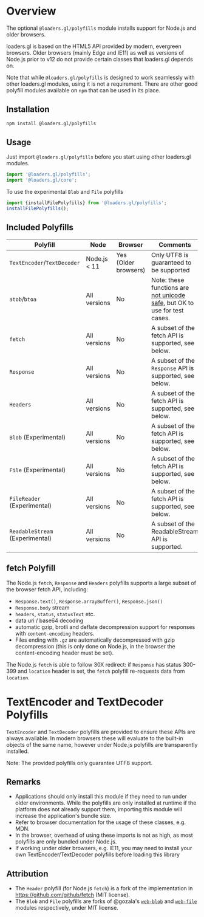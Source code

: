 # Overview

The optional `@loaders.gl/polyfills` module installs support for Node.js and older browsers.

loaders.gl is based on the HTML5 API provided by modern, evergreen browsers. Older browsers (mainly Edge and IE11) as well as versions of Node.js prior to v12 do not provide certain classes that loaders.gl depends on.

Note that while `@loaders.gl/polyfills` is designed to work seamlessly with other loaders.gl modules, using it is not a requirement. There are other good polyfill modules available on `npm` that can be used in its place.

## Installation

```bash
npm install @loaders.gl/polyfills
```

## Usage

Just import `@loaders.gl/polyfills` before you start using other loaders.gl modules.

```typescript
import '@loaders.gl/polyfills';
import '@loaders.gl/core';
```

To use the experimental `Blob` and `File` polyfills

```typescript
import {installFilePolyfills} from '@loaders.gl/polyfills';
installFilePolyfills();
```

## Included Polyfills

| Polyfill                        | Node         | Browser              | Comments                                                                                                                                                                                    |
| ------------------------------- | ------------ | -------------------- | ------------------------------------------------------------------------------------------------------------------------------------------------------------------------------------------- |
| `TextEncoder`/`TextDecoder`     | Node.js < 11 | Yes (Older browsers) | Only UTF8 is guaranteed to be supported                                                                                                                                                     |
| `atob`/`btoa`                   | All versions | No                   | Note: these functions are [not unicode safe](https://developer.mozilla.org/en-US/docs/Web/API/WindowBase64/Base64_encoding_and_decoding#The_Unicode_Problem), but OK to use for test cases. |
| `fetch`                         | All versions | No                   | A subset of the fetch API is supported, see below.                                                                                                                                          |
| `Response`                      | All versions | No                   | A subset of the `Response` API is supported, see below.                                                                                                                                     |
| `Headers`                       | All versions | No                   | A subset of the fetch API is supported, see below.                                                                                                                                          |
| `Blob` (Experimental)           | All versions | No                   | A subset of the fetch API is supported, see below.                                                                                                                                          |
| `File` (Experimental)           | All versions | No                   | A subset of the fetch API is supported, see below.                                                                                                                                          |
| `FileReader` (Experimental)     | All versions | No                   | A subset of the fetch API is supported, see below.                                                                                                                                          |
| `ReadableStream` (Experimental) | All versions | No                   | A subset of the ReadableStream API is supported.                                                                                                                                            |

## fetch Polyfill

The Node.js `fetch`, `Response` and `Headers` polyfills supports a large subset of the browser fetch API, including:

- `Response.text()`, `Response.arrayBuffer()`, `Response.json()`
- `Response.body` stream
- `headers`, `status`, `statusText` etc.
- data uri / base64 decoding
- automatic gzip, brotli and deflate decompression support for responses with `content-encoding` headers.
- Files ending with `.gz` are automatically decompressed with gzip decompression (this is only done on Node.js, in the browser the content-encoding header must be set).

The Node.js `fetch` is able to follow 30X redirect: if `Response` has status 300-399 and `location` header is set, the `fetch` polyfill re-requests data from `location`.

# TextEncoder and TextDecoder Polyfills

`TextEncoder` and `TextDecoder` polyfills are provided to ensure these APIs are always available. In modern browsers these will evaluate to the built-in objects of the same name, however under Node.js polyfills are transparently installed.

Note: The provided polyfills only guarantee UTF8 support.

## Remarks

- Applications should only install this module if they need to run under older environments. While the polyfills are only installed at runtime if the platform does not already support them, importing this module will increase the application's bundle size.
- Refer to browser documentation for the usage of these classes, e.g. MDN.
- In the browser, overhead of using these imports is not as high, as most polyfills are only bundled under Node.js.
- If working under older browsers, e.g. IE11, you may need to install your own TextEncoder/TextDecoder polyfills before loading this library

## Attribution

- The `Header` polyfill (for Node.js `fetch`) is a fork of the implementation in https://github.com/github/fetch (MIT license).
- The `Blob` and `File` polyfills are forks of @gozala's [`web-blob`](https://github.com/Gozala/web-blob) and [`web-file`](https://github.com/Gozala/web-file) modules respectively, under MIT license.
